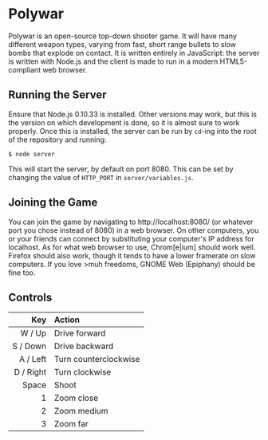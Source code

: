 # Polywar

Polywar is an open-source top-down shooter game. It will have many different
weapon types, varying from fast, short range bullets to slow bombs that explode
on contact. It is written entirely in JavaScript: the server is written with
Node.js and the client is made to run in a modern HTML5-compliant web browser.

## Running the Server

Ensure that Node.js 0.10.33 is installed.  Other versions may work, but this is
the version on which development is done, so it is almost sure to work
properly.  Once this is installed, the server can be run by `cd`-ing into the
root of the repository and running:

    $ node server

This will start the server, by default on port 8080.  This can be set by
changing the value of `HTTP_PORT` in `server/variables.js`.

## Joining the Game

You can join the game by navigating to http://localhost:8080/ (or whatever port
you chose instead of 8080) in a web browser.  On other computers, you or your
friends can connect by substituting your computer's IP address for localhost.
As for what web browser to use, Chrom[e|ium] should work well.  Firefox should
also work, though it tends to have a lower framerate on slow computers.  If you
love >muh freedoms, GNOME Web (Epiphany) should be fine too.

## Controls

|       Key | Action                |
|----------:|:----------------------|
|    W / Up | Drive forward         |
|  S / Down | Drive backward        |
|  A / Left | Turn counterclockwise |
| D / Right | Turn clockwise        |
|     Space | Shoot                 |
|         1 | Zoom close            |
|         2 | Zoom medium           |
|         3 | Zoom far              |
